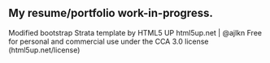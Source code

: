 ## My resume/portfolio work-in-progress. 

Modified bootstrap Strata template by HTML5 UP
html5up.net | @ajlkn
Free for personal and commercial use under the CCA 3.0 license (html5up.net/license)
